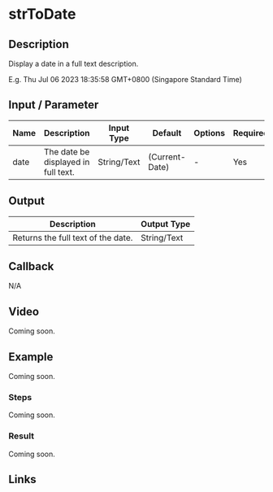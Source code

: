 ﻿# strToDate

## Description

Display a date in a full text description.

E.g. Thu Jul 06 2023 18:35:58 GMT+0800 (Singapore Standard Time)

## Input / Parameter
    
| Name | Description | Input Type | Default | Options | Required |
| ------ | ------ | ------ | ------ | ------ | ------ |
| date | The date be displayed in full text. | String/Text | (Current-Date) | - | Yes |

## Output   

| Description | Output Type |
| ------ | ------ |
| Returns the full text of the date. | String/Text |

## Callback

N/A

## Video

Coming soon.

## Example

Coming soon.

### Steps

Coming soon.

### Result

Coming soon.

## Links